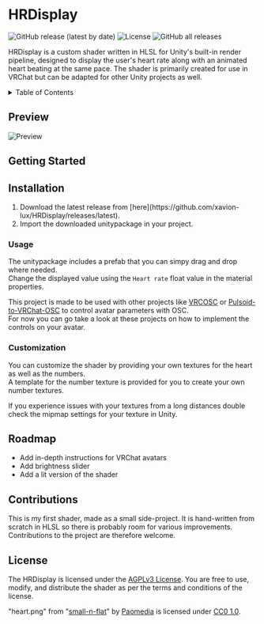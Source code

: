# HRDisplay

![GitHub release (latest by date)](https://img.shields.io/github/v/release/xavion-lux/HRDisplay?style=flat-square)
![License](https://img.shields.io/github/license/xavion-lux/HRDisplay?style=flat-square)
![GitHub all releases](https://img.shields.io/github/downloads/xavion-lux/HRDisplay/total?style=flat-square)

HRDisplay is a custom shader written in HLSL for Unity's built-in render pipeline, designed to display the user's heart rate along with an animated heart beating at the same pace. The shader is primarily created for use in VRChat but can be adapted for other Unity projects as well.

<details>
  <summary>Table of Contents</summary>
  <ul>
    <li><a href="#preview">Preview</a></li>
    <li>
      <a href="#getting-started">Getting Started</a>
      <ul>
        <li><a href="#usage">Usage</a></li>
        <li><a href="#customization">Customization</a></li>
      </ul>
    </li>
    <li><a href="#roadmap">Roadmap</a></li>
    <li><a href="#license">License</a></li>
  </ul>
</details>

## Preview

![Preview](https://github.com/xavion-lux/HRDisplay/assets/57081039/3758f389-d59e-4756-95fd-254effb15de1)

## Getting Started

## Installation

<ol>
  <li>Download the latest release from [here](https://github.com/xavion-lux/HRDisplay/releases/latest).</li>
	<li>Import the downloaded unitypackage in your project.</li>
</ol>

### Usage

The unitypackage includes a prefab that you can simpy drag and drop where needed.</br>
Change the displayed value using the `Heart rate` float value in the material properties.

This project is made to be used with other projects like [VRCOSC](https://github.com/VolcanicArts/VRCOSC) or [Pulsoid-to-VRChat-OSC](https://github.com/Sonic853/pulsoid-to-vrchat-osc) to control avatar parameters with OSC.</br>
For now you can go take a look at these projects on how to implement the controls on your avatar.

### Customization

You can customize the shader by providing your own textures for the heart as well as the numbers.</br>
A template for the number texture is provided for you to create your own number textures.

If you experience issues with your textures from a long distances double check the mipmap settings for your texture in Unity.

## Roadmap

<ul>
  <li>Add in-depth instructions for VRChat avatars</li>
  <li>Add brightness slider</li>
  <li>Add a lit version of the shader</li>
</ul>

## Contributions

This is my first shader, made as a small side-project. It is hand-written from scratch in HLSL so there is probably room for various improvements.</br>
Contributions to the project are therefore welcome.

## License

The HRDisplay is licensed under the [AGPLv3 License](LICENSE). You are free to use, modify, and distribute the shader as per the terms and conditions of the license.

"heart.png" from "[small-n-flat](https://github.com/paomedia/small-n-flat)" by [Paomedia](https://github.com/paomedia) is licensed under [CC0 1.0](https://creativecommons.org/publicdomain/zero/1.0/).
